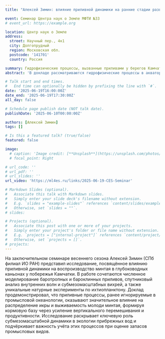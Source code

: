 ```yaml
---
title: "Алексей Зимин: влияние приливной динамики на ранние стадии развития минтая"

event: Семинар Центра наук о Земле МФТИ №33
# event_url: https://example.org

location: Центр наук о Земле
address:
  street: Научный пер., 4к1
  city: Долгопрудный
  region: Московская обл.
  postcode: '141701'
  country: Россия

summary: Гидрофизические процессы, вызванные приливами у берегов Камчатки и Северных Курил, играют ключевую роль в динамике среды обитания минтая. На семинаре обсуждалось, как внутренние волны и мезо- и субмезомасштабные вихри влияют на выживаемость икры и развитие молоди.
abstract: 'В докладе рассматриваются гидрофизические процессы в акватории Тихого океана, прилегающей к Камчатке и Северным Курилам, и их влияние на ранние стадии развития минтая. Особое внимание уделено приливной динамике как триггеру для порождения короткопериодных внутренних волн и субмезомасштабных вихрей, способных вызывать значительные вертикальные смещения водных масс и воздействовать на условия развития икры. В докладе представлены результаты численного моделирования и натурных экспериментов, направленных на оценку влияния абиотических факторов на выживаемость молоди минтая. Отмечено, что внутренние волны и вихри влияют на распределение кормовой базы и, в конечном итоге, на рыбопродуктивность региона. Также обсуждаются перспективы дальнейших исследований и разработки более точных моделей приливных процессов для улучшения прогнозов состояния рыбных запасов.'

# Talk start and end times.
#   End time can optionally be hidden by prefixing the line with `#`.
date: '2025-06-19T16:00:00Z'
date_end: '2025-06-19T17:30:00Z'
all_day: false

# Schedule page publish date (NOT talk date).
publishDate: '2025-06-10T00:00:00Z'

authors: [Алексей Зимин]
tags: []

# Is this a featured talk? (true/false)
featured: false

image:
  # caption: 'Image credit: [**Unsplash**](https://unsplash.com/photos/bzdhc5b3Bxs)'
  # focal_point: Right

# url_code: ''
# url_pdf: ''
# url_slides: ''
url_video: 'https://ml4es.ru/links/2025-06-19-CES-Seminar'

# Markdown Slides (optional).
#   Associate this talk with Markdown slides.
#   Simply enter your slide deck's filename without extension.
#   E.g. `slides = "example-slides"` references `content/slides/example-slides.md`.
#   Otherwise, set `slides = ""`.
# slides:

# Projects (optional).
#   Associate this post with one or more of your projects.
#   Simply enter your project's folder or file name without extension.
#   E.g. `projects = ["internal-project"]` references `content/project/deep-learning/index.md`.
#   Otherwise, set `projects = []`.
# projects:
---
```


На заключительном семинаре весеннего сезона Алексей Зимин (СПб филиал ИО РАН) представил исследование, посвящённое влиянию приливной динамики на воспроизводство минтая в глубоководных каньонах у побережья Камчатки. В работе сочетаются численное моделирование баротропных и бароклинных приливов, спутниковый анализ внутренних волн и субмезомасштабных вихрей, а также уникальные натурные эксперименты по ихтиопланктону. Доклад продемонстрировал, что приливные процессы, ранее игнорируемые в промысловой океанологии, оказывают значительное влияние на распределение икры и выживаемость молоди минтая, формируя кормовую базу через усиление вертикального перемешивания и продуктивности. Исследование раскрывает ключевую роль субмезомасштабной динамики в экологии прибрежных вод и подчёркивает важность учёта этих процессов при оценке запасов промысловых видов.

<!-- Slides can be added in a few ways:

- **Create** slides using Wowchemy's [_Slides_](https://docs.hugoblox.com/managing-content/#create-slides) feature and link using `slides` parameter in the front matter of the talk file
- **Upload** an existing slide deck to `static/` and link using `url_slides` parameter in the front matter of the talk file
- **Embed** your slides (e.g. Google Slides) or presentation video on this page using [shortcodes](https://docs.hugoblox.com/writing-markdown-latex/).

Further event details, including page elements such as image galleries, can be added to the body of this page. -->
